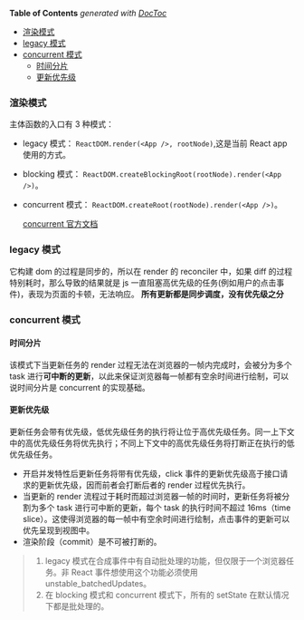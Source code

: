 <!-- START doctoc generated TOC please keep comment here to allow auto update -->
<!-- DON'T EDIT THIS SECTION, INSTEAD RE-RUN doctoc TO UPDATE -->
**Table of Contents**  *generated with [DocToc](https://github.com/thlorenz/doctoc)*

- [渲染模式](#%E6%B8%B2%E6%9F%93%E6%A8%A1%E5%BC%8F)
- [legacy 模式](#legacy-%E6%A8%A1%E5%BC%8F)
- [concurrent 模式](#concurrent-%E6%A8%A1%E5%BC%8F)
  - [时间分片](#%E6%97%B6%E9%97%B4%E5%88%86%E7%89%87)
  - [更新优先级](#%E6%9B%B4%E6%96%B0%E4%BC%98%E5%85%88%E7%BA%A7)

<!-- END doctoc generated TOC please keep comment here to allow auto update -->

### 渲染模式

主体函数的入口有 3 种模式：

- legacy 模式： `ReactDOM.render(<App />, rootNode)`,这是当前 React app 使用的方式。
- blocking 模式： `ReactDOM.createBlockingRoot(rootNode).render(<App />)`。
- concurrent 模式： `ReactDOM.createRoot(rootNode).render(<App />)`。

  [concurrent 官方文档](https://zh-hans.reactjs.org/blog/2021/12/17/react-conf-2021-recap.html#react-18-and-concurrent-features)

### legacy 模式

它构建 dom 的过程是同步的，所以在 render 的 reconciler 中，如果 diff 的过程特别耗时，那么导致的结果就是 js 一直阻塞高优先级的任务(例如用户的点击事件)，表现为页面的卡顿，无法响应。
**所有更新都是同步调度，没有优先级之分**

### concurrent 模式

#### 时间分片

该模式下当更新任务的 render 过程无法在浏览器的一帧内完成时，会被分为多个 task 进行**可中断的更新**，以此来保证浏览器每一帧都有空余时间进行绘制，可以说时间分片是 concurrent 的实现基础。

#### 更新优先级

更新任务会带有优先级，低优先级任务的执行将让位于高优先级任务。同一上下文中的高优先级任务将优先执行；不同上下文中的高优先级任务将打断正在执行的低优先级任务。

- 开启并发特性后更新任务将带有优先级，click 事件的更新优先级高于接口请求的更新优先级，因而前者会打断后者的 render 过程优先执行。
- 当更新的 render 流程过于耗时而超过浏览器一帧的时间时，更新任务将被分割为多个 task 进行可中断的更新，每个 task 的执行时间不超过 16ms（time slice）。这使得浏览器的每一帧中有空余时间进行绘制，点击事件的更新可以优先呈现到视图中。
- 渲染阶段（commit）是不可被打断的。

> 1. legacy 模式在合成事件中有自动批处理的功能，但仅限于一个浏览器任务。非 React 事件想使用这个功能必须使用 unstable_batchedUpdates。
> 2. 在 blocking 模式和 concurrent 模式下，所有的 setState 在默认情况下都是批处理的。
